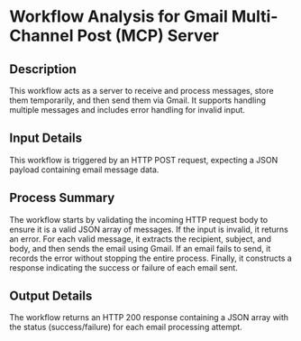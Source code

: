# Workflow Analysis for Gmail Multi-Channel Post (MCP) Server

## Description
This workflow acts as a server to receive and process messages, store them temporarily, and then send them via Gmail. It supports handling multiple messages and includes error handling for invalid input.

## Input Details
This workflow is triggered by an HTTP POST request, expecting a JSON payload containing email message data.

## Process Summary
The workflow starts by validating the incoming HTTP request body to ensure it is a valid JSON array of messages. If the input is invalid, it returns an error. For each valid message, it extracts the recipient, subject, and body, and then sends the email using Gmail. If an email fails to send, it records the error without stopping the entire process. Finally, it constructs a response indicating the success or failure of each email sent.

## Output Details
The workflow returns an HTTP 200 response containing a JSON array with the status (success/failure) for each email processing attempt.
